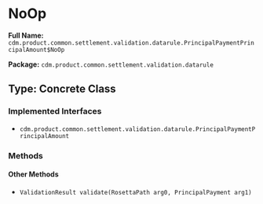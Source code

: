 # NoOp

**Full Name:** `cdm.product.common.settlement.validation.datarule.PrincipalPaymentPrincipalAmount$NoOp`

**Package:** `cdm.product.common.settlement.validation.datarule`

## Type: Concrete Class

### Implemented Interfaces

- `cdm.product.common.settlement.validation.datarule.PrincipalPaymentPrincipalAmount`

### Methods

#### Other Methods

- `ValidationResult validate(RosettaPath arg0, PrincipalPayment arg1)`


